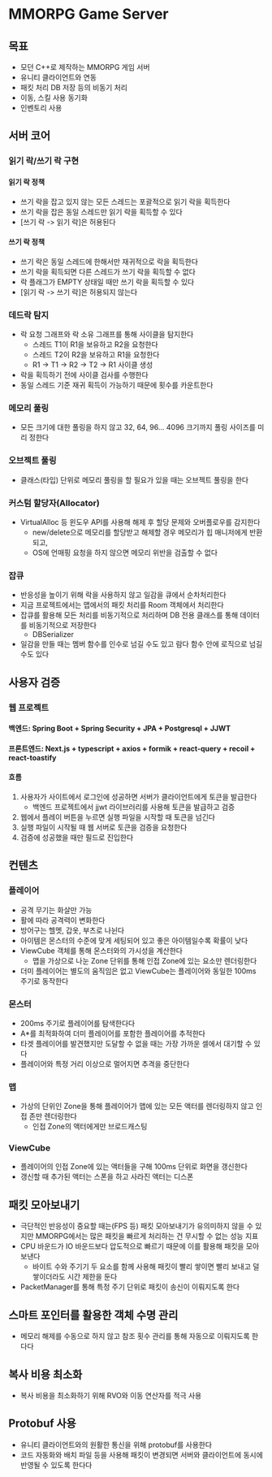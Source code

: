 # MMORPG Game Server

## 목표

- 모던 C++로 제작하는 MMORPG 게임 서버
- 유니티 클라이언트와 연동
- 패킷 처리 DB 저장 등의 비동기 처리
- 이동, 스킬 사용 동기화
- 인벤토리 사용

## 서버 코어

### 읽기 락/쓰기 락 구현

#### 읽기 락 정책
- 쓰기 락을 잡고 있지 않는 모든 스레드는 포괄적으로 읽기 락을 획득한다
- 쓰기 락을 잡은 동일 스레드만 읽기 락을 획득할 수 있다
- [쓰기 락 -> 읽기 락]은 허용된다

#### 쓰기 락 정책
- 쓰기 락은 동일 스레드에 한해서만 재귀적으로 락을 획득한다
- 쓰기 락을 획득되면 다른 스레드가 쓰기 락을 획득할 수 없다
- 락 플래그가 EMPTY 상태일 때만 쓰기 락을 획득할 수 있다
- [읽기 락 -> 쓰기 락]은 허용되지 않는다

### 데드락 탐지
- 락 요청 그래프와 락 소유 그래프를 통해 사이클을 탐지한다
  - 스레드 T1이 R1을 보유하고 R2을 요청한다
  - 스레드 T2이 R2을 보유하고 R1을 요청한다
  - R1 -> T1 -> R2 -> T2 -> R1 사이클 생성
- 락을 획득하기 전에 사이클 검사를 수행한다
- 동일 스레드 기준 재귀 획득이 가능하기 때문에 횟수를 카운트한다

### 메모리 풀링
- 모든 크기에 대한 풀링을 하지 않고 32, 64, 96... 4096 크기까지 풀링 사이즈를 미리 정한다

### 오브젝트 풀링
- 클래스(타입) 단위로 메모리 풀링을 할 필요가 있을 때는 오브젝트 풀링을 한다

### 커스텀 할당자(Allocator)
- VirtualAlloc 등 윈도우 API를 사용해 해제 후 할당 문제와 오버플로우를 감지한다
  - new/delete으로 메모리를 할당받고 해제할 경우 메모리가 힙 매니저에게 반환되고,
  - OS에 언매핑 요청을 하지 않으면 메모리 위반을 검출할 수 없다

### 잡큐
- 반응성을 높이기 위해 락을 사용하지 않고 일감을 큐에서 순차처리한다
- 지금 프로젝트에서는 맵에서의 패킷 처리를 Room 객체에서 처리한다
- 잡큐를 활용해 모든 처리를 비동기적으로 처리하며 DB 전용 클래스를 통해 데이터를 비동기적으로 저장한다
  - DBSerializer
- 일감을 만들 때는 멤버 함수를 인수로 넘길 수도 있고 람다 함수 안에 로직으로 넘길 수도 있다

## 사용자 검증
### 웹 프로젝트
#### 백엔드: Spring Boot + Spring Security + JPA + Postgresql + JJWT
#### 프론트엔드: Next.js + typescript + axios + formik + react-query + recoil + react-toastify
#### 흐름
1. 사용자가 사이트에서 로그인에 성공하면 서버가 클라이언트에게 토큰을 발급한다
    - 백엔드 프로젝트에서 jjwt 라이브러리를 사용해 토큰을 발급하고 검증
2. 웹에서 플레이 버튼을 누르면 실행 파일을 시작할 때 토큰을 넘긴다
3. 실행 파일이 시작될 때 웹 서버로 토큰을 검증을 요청한다
4. 검증에 성공했을 때만 필드로 진입한다

## 컨텐츠
### 플레이어
- 공격 무기는 화살만 가능
- 활에 따라 공격력이 변화한다
- 방어구는 헬멧, 갑옷, 부츠로 나뉜다
- 아이템은 몬스터의 수준에 맞게 세팅되어 있고 좋은 아이템일수록 확률이 낮다
- ViewCube 객체를 통해 몬스터와의 가시성을 계산한다
  - 맵을 가상으로 나눈 Zone 단위를 통해 인접 Zone에 있는 요소만 렌더링한다
- 더미 플레이어는 별도의 움직임은 없고 ViewCube는 플레이어와 동일한 100ms 주기로 동작한다

### 몬스터
- 200ms 주기로 플레이어를 탐색한다다
- A*를 최적화하여 더미 플레이어를 포함한 플레이어를 추적한다
- 타겟 플레이어를 발견했지만 도달할 수 없을 때는 가장 가까운 셀에서 대기할 수 있다
- 플레이어와 특정 거리 이상으로 멀어지면 추격을 중단한다

### 맵
- 가상의 단위인 Zone을 통해 플레이어가 맵에 있는 모든 액터를 렌더링하지 않고 인접 존만 렌더링한다 
  - 인접 Zone의 액터에게만 브로드캐스팅

### ViewCube
- 플레이어의 인접 Zone에 있는 액터들을 구해 100ms 단위로 화면을 갱신한다
- 갱신할 때 추가된 액터는 스폰을 하고 사라진 액터는 디스폰

## 패킷 모아보내기
- 극단적인 반응성이 중요할 때는(FPS 등) 패킷 모아보내기가 유의미하지 않을 수 있지만 MMORPG에서는 많은 패킷을 빠르게 처리하는 건 무시할 수 없는 성능 지표
- CPU 바운드가 IO 바운드보다 압도적으로 빠르기 때문에 이를 활용해 패킷을 모아보낸다
  - 바이트 수와 주기기 두 요소를 함께 사용해 패킷이 빨리 쌓이면 빨리 보내고 덜 쌓이더라도 시간 제한을 둔다
- PacketManager를 통해 특정 주기 단위로 패킷이 송신이 이뤄지도록 한다

## 스마트 포인터를 활용한 객체 수명 관리
- 메모리 해제를 수동으로 하지 않고 참조 횟수 관리를 통해 자동으로 이뤄지도록 한다다

## 복사 비용 최소화
- 복사 비용을 최소화하기 위해 RVO와 이동 연산자를 적극 사용 

## Protobuf 사용
- 유니티 클라이언트와의 원활한 통신을 위해 protobuf를 사용한다
- 코드 자동화와 배치 파일 등을 사용해 패킷이 변경되면 서버와 클라이언트에 동시에 반영될 수 있도록 한다다